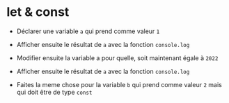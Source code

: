 # let & const

- Déclarer une variable `a` qui prend comme valeur `1`
- Afficher ensuite le résultat de `a` avec la fonction `console.log`

- Modifier ensuite la variable a pour quelle, soit maintenant égale à `2022`
- Afficher ensuite le résultat de `a` avec la fonction `console.log`

- Faites la meme chose pour la variable `b` qui prend comme valeur `2` mais qui doit être de type `const`